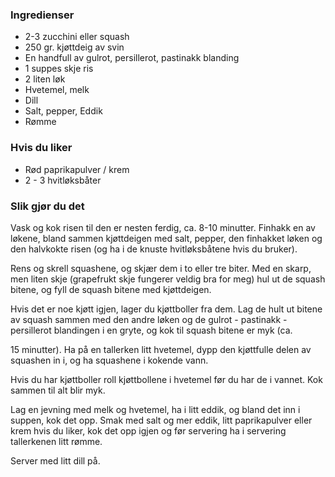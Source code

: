 
### Ingredienser
- 2-3 zucchini eller squash
- 250 gr. kjøttdeig av svin
- En handfull av gulrot, persillerot, pastinakk blanding
- 1 suppes skje ris
- 2 liten løk
- Hvetemel, melk
- Dill
- Salt, pepper, Eddik
- Rømme

### Hvis du liker
- Rød paprikapulver / krem
- 2 - 3 hvitløksbåter

### Slik gjør du det
Vask og kok risen til den er nesten ferdig, ca. 8-10 minutter. Finhakk en av løkene, bland sammen kjøttdeigen med salt, pepper, den finhakket løken og den halvkokte risen (og ha i de knuste hvitløksbåtene hvis du bruker).

 Rens og skrell squashene, og skjær dem i to eller tre biter. Med en skarp, men liten skje (grapefrukt skje fungerer veldig bra for meg) hul ut de squash bitene, og fyll de squash bitene med kjøttdeigen.

 Hvis det er noe kjøtt igjen, lager du kjøttboller fra dem. Lag de hult ut bitene av squash sammen med den andre løken og de gulrot - pastinakk - persillerot blandingen i en gryte, og kok til squash bitene er myk (ca.

 15 minutter). Ha på en tallerken litt hvetemel, dypp den kjøttfulle delen av squashen in i, og ha squashene i kokende vann.

 Hvis du har kjøttboller roll kjøttbollene i hvetemel før du har de i vannet. Kok sammen til alt blir myk.

 Lag en jevning med melk og hvetemel, ha i litt eddik, og bland det inn i suppen, kok det opp. Smak med salt og mer eddik, litt paprikapulver eller krem hvis du liker, kok det opp igjen og før servering ha i servering tallerkenen litt rømme.

 Server med litt dill på.  